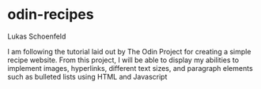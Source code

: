 # odin-recipes

Lukas Schoenfeld

I am following the tutorial laid out by The Odin Project for 
creating a simple recipe website.
From this project, I will be able to display my abilities to 
implement images, hyperlinks, different text sizes, and 
paragraph elements such as bulleted lists using HTML and
Javascript